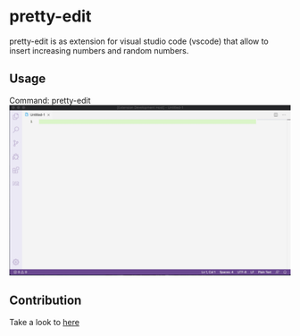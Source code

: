 # pretty-edit
pretty-edit is as extension for visual studio code (vscode) that allow to insert increasing numbers and random numbers.

## Usage
Command: pretty-edit
![Desc](/images/out.gif)

## Contribution
Take a look to [here](/vsc-extension-quickstart.md)
